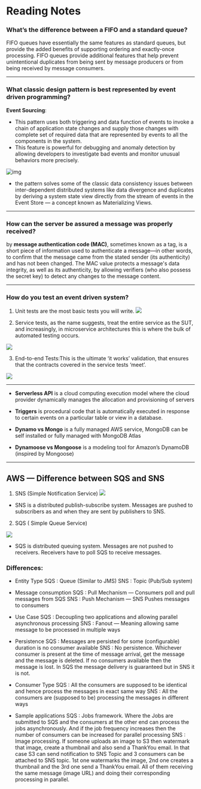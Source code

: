 
# Reading Notes 

### What’s the difference between a FIFO and a standard queue?
FIFO queues have essentially the same features as standard queues, but provide the added benefits of supporting ordering and exactly-once processing. FIFO queues provide additional features that help prevent unintentional duplicates from being sent by message producers or from being received by message consumers.
______________________________

### What classic design pattern is best represented by event driven programming?
**Event Sourcing**:
* This pattern uses both triggering and data function of events to invoke a chain of application state changes and supply those changes with complete set of required data that are represented by events to all the components in the system.
* This feature is powerful for debugging and anomaly detection by allowing developers to investigate bad events and monitor unusual behaviors more precisely.

![img](https://miro.medium.com/max/1250/1*f08DUU7-TGcBgIGpBQtnwg.jpeg)

* the pattern solves some of the classic data consistency issues between inter-dependent distributed systems like data divergence and duplicates by deriving a system state view directly from the stream of events in the Event Store — a concept known as Materializing Views.

________________________________________

### How can the server be assured a message was properly received?

by **message authentication code (MAC)**, sometimes known as a tag, is a short piece of information used to authenticate a message—in other words, to confirm that the message came from the stated sender (its authenticity) and has not been changed. The MAC value protects a message's data integrity, as well as its authenticity, by allowing verifiers (who also possess the secret key) to detect any changes to the message content.
__________________________________

### How do you test an event driven system?

1. Unit tests are the most basic tests you will write. 
![](https://miro.medium.com/max/875/1*NdiTTk_s6-ignfVB0fBKLw.jpeg)

2. Service tests, as the name suggests, treat the entire service as the SUT, and increasingly, in microservice architectures this is where the bulk of automated testing occurs.

![](https://miro.medium.com/max/875/1*cF7xwAC1pIlpLly8FMXflg.jpeg)

3. End-to-end Tests:This is the ultimate ‘it works’ validation, that ensures that the contracts covered in the service tests ‘meet’.

![](https://miro.medium.com/max/875/1*wQCWYjKoLkn8SekOEStHmQ.jpeg)

____________________________

* **Serverless API** is a cloud computing execution model where the cloud provider dynamically manages the allocation and provisioning of servers

* **Triggers**	is procedural code that is automatically executed in response to certain events on a particular table or view in a database.

* **Dynamo vs Mongo** is a fully managed AWS service, MongoDB can be self installed or fully managed with MongoDB Atlas

* **Dynamoose vs Mongoose**	is a modeling tool for Amazon’s DynamoDB (inspired by Mongoose)

_____________________________

## AWS — Difference between SQS and SNS
1. SNS (Simple Notification Service)
![](https://miro.medium.com/max/625/1*mdUPKzrfJFuXa4d43KhKUQ.png)

* SNS is a distributed publish-subscribe system. Messages are pushed to subscribers as and when they are sent by publishers to SNS.


2. SQS ( Simple Queue Service)

![](https://miro.medium.com/max/625/1*7eL3udb6Cto4I9Ly1sN8oA.jpeg)

* SQS is distributed queuing system. Messages are not pushed to receivers. Receivers have to poll SQS to receive messages.


### Differences:

* Entity Type
SQS : Queue (Similar to JMS)
SNS : Topic (Pub/Sub system)

* Message consumption
SQS : Pull Mechanism — Consumers poll and pull messages from SQS
SNS : Push Mechanism — SNS Pushes messages to consumers

* Use Case
SQS : Decoupling two applications and allowing parallel asynchronous processing
SNS : Fanout — Meaning allowing same message to be processed in multiple ways

* Persistence
SQS : Messages are persisted for some (configurable) duration is no consumer available
SNS : No persistence. Whichever consumer is present at the time of message arrival, get the message and the message is deleted. If no consumers available then the message is lost.
In SQS the message delivery is guaranteed but in SNS it is not.

* Consumer Type
SQS : All the consumers are supposed to be identical and hence process the messages in exact same way
SNS : All the consumers are (supposed to be) processing the messages in different ways

* Sample applications
SQS : Jobs framework. Where the Jobs are submitted to SQS and the consumers at the other end can process the jobs asynchronously. And if the job frequency increases then the number of consumers can be increased for parallel processing
SNS : Image processing. If someone uploads an image to S3 then watermark that image, create a thumbnail and also send a ThankYou email. In that case S3 can send notification to SNS Topic and 3 consumers can be attached to SNS topic. 1st one watermarks the image, 2nd one creates a thumbnail and the 3rd one send a ThankYou email. All of them receiving the same message (image URL) and doing their corresponding processing in parallel.